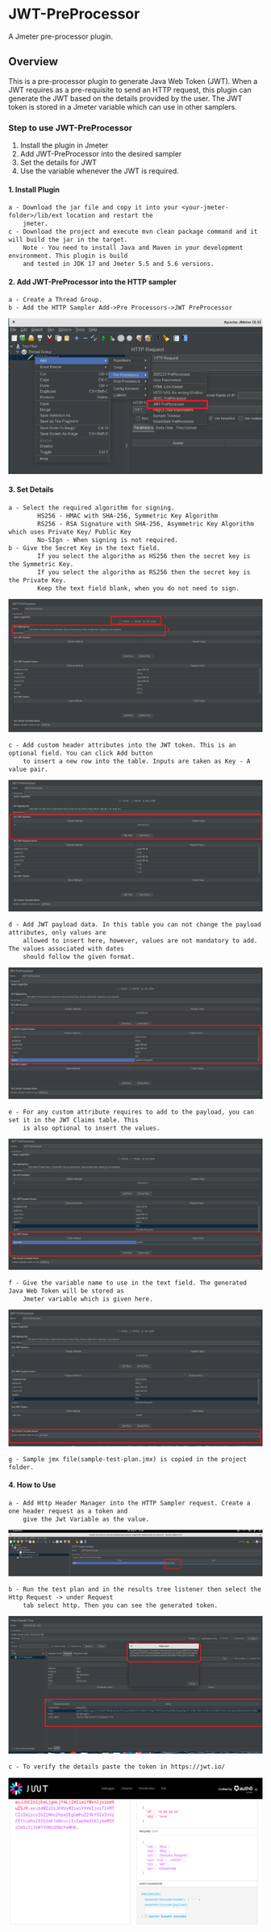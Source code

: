 # JWT-PreProcessor
A Jmeter pre-processor plugin. 

## Overview
This is a pre-processor plugin to generate Java Web Token (JWT). When a JWT requires as a pre-requisite
to send an HTTP request, this plugin can generate the JWT based on the details provided by
the user. The JWT token is stored in a Jmeter variable which can use in other samplers.

### Step to use JWT-PreProcessor

1. Install the plugin in Jmeter
2. Add JWT-PreProcessor into the desired sampler
3. Set the details for JWT 
4. Use the variable whenever the JWT is required.

#### 1. Install Plugin
    a - Download the jar file and copy it into your <your-jmeter-folder>/lib/ext location and restart the
        jmeter.
    c - Download the project and execute mvn clean package command and it will build the jar in the target.
        Note - You need to install Java and Maven in your development environment. This plugin is build
        and tested in JDK 17 and Jmeter 5.5 and 5.6 versions.

#### 2. Add JWT-PreProcessor into the HTTP sampler

    a - Create a Thread Group.
    b - Add the HTTP Sampler Add->Pre Processors->JWT PreProcessor
 ![ScreenShot](images/image-1.png)

#### 3. Set Details
    a - Select the required algorithm for signing. 
            HS256 - HMAC with SHA-256, Symmetric Key Algorithm
            RS256 - RSA Signature with SHA-256, Asymmetric Key Algorithm which uses Private Key/ Public Key
            No-SIgn - When signing is not required.
    b - Give the Secret Key in the text field.
            If you select the algorithm as HS256 then the secret key is the Symmetric Key.
            If you select the algorithm as RS256 then the secret key is the Private Key.
            Keep the text field blank, when you do not need to sign.
![ScreenShot](images/image-2.png)

    c - Add custom header attributes into the JWT token. This is an optional field. You can click Add button
        to insert a new row into the table. Inputs are taken as Key - A value pair.
![ScreenShot](images/image-3.png)

    d - Add JWT payload data. In this table you can not change the payload attributes, only values are 
        allowed to insert here, however, values are not mandatory to add. The values associated with dates
        should follow the given format.
![ScreenShot](images/image-4.png)

    e - For any custom attribute requires to add to the payload, you can set it in the JWT Claims table. This
        is also optional to insert the values. 
![ScreenShot](images/image-5.png)

    f - Give the variable name to use in the text field. The generated Java Web Token will be stored as
        Jmeter variable which is given here. 
![ScreenShot](images/image-6.png)

    g - Sample jmx file(sample-test-plan.jmx) is copied in the project folder.


#### 4. How to Use

    a - Add Http Header Manager into the HTTP Sampler request. Create a one header request as a token and 
        give the Jwt Variable as the value.
![ScreenShot](images/image-7.png)

    b - Run the test plan and in the results tree listener then select the Http Request -> under Request
        tab select http. Then you can see the generated token.
![ScreenShot](images/image-8.png)

    c - To verify the details paste the token in https://jwt.io/ 
![ScreenShot](images/image-9.png)


